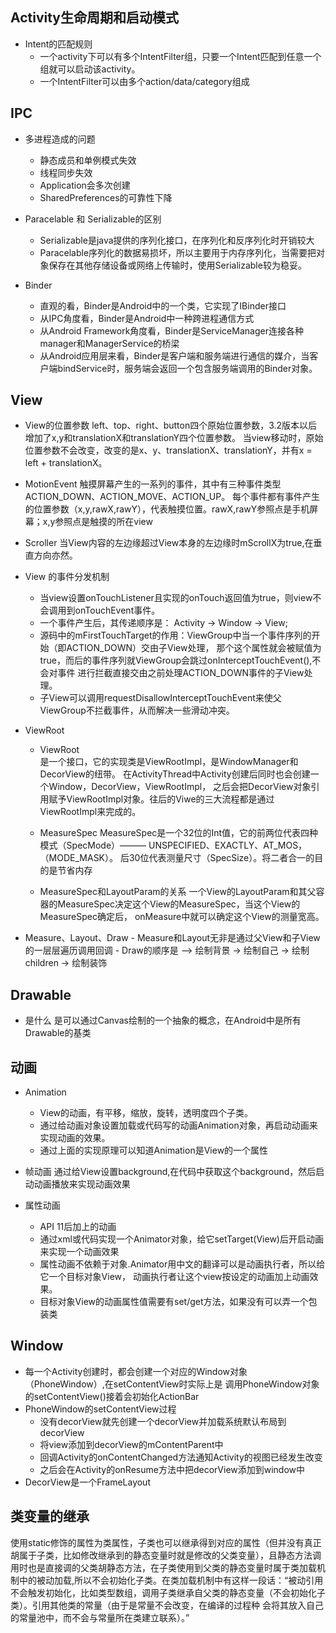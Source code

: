 ## Activity生命周期和启动模式   
  - Intent的匹配规则   
    - 一个activity下可以有多个IntentFilter组，只要一个Intent匹配到任意一个组就可以启动该activity。
    - 一个IntentFilter可以由多个action/data/category组成
    
## IPC
  - 多进程造成的问题
    - 静态成员和单例模式失效
    - 线程同步失效
    - Application会多次创建
    - SharedPreferences的可靠性下降
    
  - Paracelable 和 Serializable的区别
    - Serializable是java提供的序列化接口，在序列化和反序列化时开销较大
    - Paracelable序列化的数据易损坏，所以主要用于内存序列化，当需要把对象保存在其他存储设备或网络上传输时，使用Serializable较为稳妥。
  
  - Binder
    - 直观的看，Binder是Android中的一个类，它实现了IBinder接口
    - 从IPC角度看，Binder是Android中一种跨进程通信方式
    - 从Android Framework角度看，Binder是ServiceManager连接各种manager和ManagerService的桥梁
    - 从Android应用层来看，Binder是客户端和服务端进行通信的媒介，当客户端bindService时，服务端会返回一个包含服务端调用的Binder对象。
    
## View
  - View的位置参数
    left、top、right、button四个原始位置参数，3.2版本以后增加了x,y和translationX和translationY四个位置参数。
    当view移动时，原始位置参数不会改变，改变的是x、y、translationX、translationY，并有x = left + translationX。
    
  - MotionEvent
    触摸屏幕产生的一系列的事件，其中有三种事件类型ACTION_DOWN、ACTION_MOVE、ACTION_UP。
    每个事件都有事件产生的位置参数（x,y,rawX,rawY），代表触摸位置。rawX,rawY参照点是手机屏幕；x,y参照点是触摸的所在view
    
  - Scroller
    当View内容的左边缘超过View本身的左边缘时mScrollX为true,在垂直方向亦然。
    
  - View 的事件分发机制   
    - 当view设置onTouchListener且实现的onTouch返回值为true，则view不会调用到onTouchEvent事件。
    - 一个事件产生后，其传递顺序是： Activity -> Window -> View;
    - 源码中的mFirstTouchTarget的作用：ViewGroup中当一个事件序列的开始（即ACTION_DOWN）交由子View处理，
    那个这个属性就会被赋值为true，而后的事件序列就ViewGroup会跳过onInterceptTouchEvent(),不会对事件
    进行拦截直接交由之前处理ACTION_DOWN事件的子View处理。
    - 子View可以调用requestDisallowInterceptTouchEvent来使父ViewGroup不拦截事件，从而解决一些滑动冲突。
    
  - ViewRoot
    - ViewRoot   
      是一个接口，它的实现类是ViewRootImpl，是WindowManager和DecorView的纽带。
      在ActivityThread中Activity创建后同时也会创建一个Window，DecorView，ViewRootImpl，
      之后会把DecorView对象引用赋予ViewRootImpl对象。往后的Viwe的三大流程都是通过ViewRootImpl来完成的。
    - MeasureSpec
      MeasureSpec是一个32位的Int值，它的前两位代表四种模式（SpecMode）——— UNSPECIFIED、EXACTLY、AT_MOS，（MODE_MASK）。
      后30位代表测量尺寸（SpecSize）。将二者合一的目的是节省内存
      
    - MeasureSpec和LayoutParam的关系
      一个View的LayoutParam和其父容器的MeasureSpec决定这个View的MeasureSpec，当这个View的MeasureSpec确定后，
      onMeasure中就可以确定这个View的测量宽高。
      
   - Measure、Layout、Draw
    - Measure和Layout无非是通过父View和子View的一层层遍历调用回调
    - Draw的顺序是 ——> 绘制背景 -> 绘制自己 -> 绘制children -> 绘制装饰
    
    
## Drawable
  - 是什么
    是可以通过Canvas绘制的一个抽象的概念，在Android中是所有Drawable的基类
    
## 动画
  - Animation 
    - View的动画，有平移，缩放，旋转，透明度四个子类。
    - 通过给动画对象设置加载或代码写的动画Animation对象，再启动动画来实现动画的效果。
    - 通过上面的实现原理可以知道Animation是View的一个属性
    
  - 帧动画
    通过给View设置background,在代码中获取这个background，然后启动动画播放来实现动画效果
    
  - 属性动画
    - API 11后加上的动画
    - 通过xml或代码实现一个Animator对象，给它setTarget(View)后开启动画来实现一个动画效果
    - 属性动画不依赖于对象.Animator用中文的翻译可以是动画执行者，所以给它一个目标对象View，
    动画执行者让这个view按设定的动画加上动画效果。
    - 目标对象View的动画属性值需要有set/get方法，如果没有可以弄一个包装类
    
## Window
  - 每一个Activity创建时，都会创建一个对应的Window对象（PhoneWindow）,在setContentView时实际上是
  调用PhoneWindow对象的setContentView()接着会初始化ActionBar   
  - PhoneWindow的setContentView过程
    - 没有decorView就先创建一个decorView并加载系统默认布局到decorView
    - 将view添加到decorView的mContentParent中
    - 回调Activity的onContentChanged方法通知Activity的视图已经发生改变
    - 之后会在Activity的onResume方法中把decorView添加到window中
  - DecorView是一个FrameLayout

## 类变量的继承
使用static修饰的属性为类属性，子类也可以继承得到对应的属性（但并没有真正胡属于子类，比如修改继承到的静态变量时就是修改的父类变量），且静态方法调用时也是直接调的父类胡静态方法，在子类使用到父类的静态变量时属于类加载机制中的被动加载,所以不会初始化子类。在类加载机制中有这样一段话：“被动引用不会触发初始化，比如类型数组，调用子类继承自父类的静态变量（不会初始化子类）。引用其他类的常量（由于是常量不会改变，在编译的过程种 会将其放入自己的常量池中，而不会与常量所在类建立联系）。”

